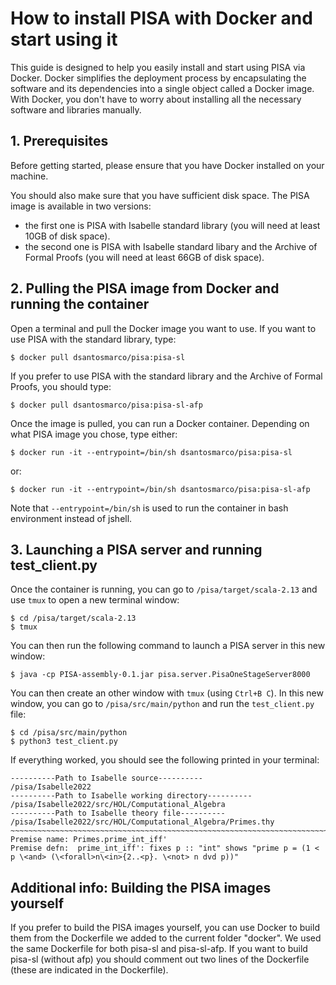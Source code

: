 # How to install PISA with Docker and start using it

This guide is designed to help you easily install and start using PISA via Docker.
Docker simplifies the deployment process by encapsulating the software and its dependencies into a single object called a Docker image. With Docker, you don't have to worry about installing all the necessary software and libraries manually.

## 1. Prerequisites
Before getting started, please ensure that you have Docker installed on your machine.

You should also make sure that you have sufficient disk space. The PISA image is available in two versions:
- the first one is PISA with Isabelle standard library (you will need at least 10GB of disk space).
- the second one is PISA with Isabelle standard libary and the Archive of Formal Proofs (you will need at least 66GB of disk space).

## 2. Pulling the PISA image from Docker and running the container
Open a terminal and pull the Docker image you want to use. If you want to use PISA with the standard library, type:
```
$ docker pull dsantosmarco/pisa:pisa-sl
```
If you prefer to use PISA with the standard library and the Archive of Formal Proofs, you should type:
```
$ docker pull dsantosmarco/pisa:pisa-sl-afp
```
Once the image is pulled, you can run a Docker container.
Depending on what PISA image you chose, type either:
```
$ docker run -it --entrypoint=/bin/sh dsantosmarco/pisa:pisa-sl
```
or:
```
$ docker run -it --entrypoint=/bin/sh dsantosmarco/pisa:pisa-sl-afp
```
Note that `--entrypoint=/bin/sh` is used to run the container in bash environment instead of jshell.

## 3. Launching a PISA server and running test_client.py
Once the container is running, you can go to `/pisa/target/scala-2.13` and use `tmux` to open a new terminal window:
```
$ cd /pisa/target/scala-2.13
$ tmux
```
You can then run the following command to launch a PISA server in this new window:
```
$ java -cp PISA-assembly-0.1.jar pisa.server.PisaOneStageServer8000
```
You can then create an other window with `tmux` (using `Ctrl+B C`).
In this new window, you can go to `/pisa/src/main/python` and run the `test_client.py` file:
```
$ cd /pisa/src/main/python
$ python3 test_client.py
```
If everything worked, you should see the following printed in your terminal:
```
----------Path to Isabelle source----------
/pisa/Isabelle2022
----------Path to Isabelle working directory----------
/pisa/Isabelle2022/src/HOL/Computational_Algebra
----------Path to Isabelle theory file----------
/pisa/Isabelle2022/src/HOL/Computational_Algebra/Primes.thy
~~~~~~~~~~~~~~~~~~~~~~~~~~~~~~~~~~~~~~~~~~~~~~~~~~~~~~~~~~~~~~~~~~~~~~~~~~~~~~~~
Premise name: Primes.prime_int_iff'
Premise defn:  prime_int_iff': fixes p :: "int" shows "prime p = (1 < p \<and> (\<forall>n\<in>{2..<p}. \<not> n dvd p))"
```

## Additional info: Building the PISA images yourself
If you prefer to build the PISA images yourself, you can use Docker to build them from the Dockerfile we added to the current folder "docker".
We used the same Dockerfile for both pisa-sl and pisa-sl-afp. If you want to build pisa-sl (without afp) you should comment out two lines of the Dockerfile (these are indicated in the Dockerfile).
